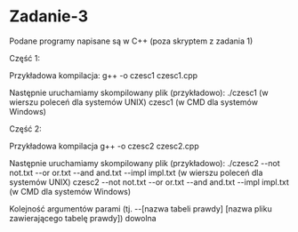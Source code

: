 # Zadanie-3

Podane programy napisane są w C++ (poza skryptem z zadania 1)


Część 1:

Przykładowa kompilacja:
g++ -o czesc1 czesc1.cpp

Następnie uruchamiamy skompilowany plik (przykładowo):
./czesc1    (w wierszu poleceń dla systemów UNIX)
czesc1      (w CMD dla systemów Windows)

Część 2:

Przykładowa kompilacja g++ -o czesc2 czesc2.cpp

Następnie uruchamiamy skompilowany plik (przykładowo):
./czesc2 --not not.txt --or or.txt --and and.txt --impl impl.txt    (w wierszu poleceń dla systemów UNIX)
czesc2 --not not.txt --or or.txt --and and.txt --impl impl.txt      (w CMD dla systemów Windows)

Kolejność argumentów parami (tj. --[nazwa tabeli prawdy] [nazwa pliku zawierającego tabelę prawdy]) dowolna
